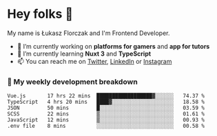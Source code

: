 # Hey folks 👋

My name is Łukasz Florczak and I'm Frontend Developer. 

- 🔭 I’m currently working on **platforms for gamers** and **app for tutors**
- 🌱 I’m currently learning **Nuxt 3** and **TypeScript**
- 📫 You can reach me on [Twitter](https://twitter.com/lukaszflorczak), [LinkedIn](https://pl.linkedin.com/in/lukasz-florczak) or [Instagram](https://instagram.com/lukaszflorczak)


### 🧮 My weekly development breakdown

<!--START_SECTION:waka-->

```text
Vue.js       17 hrs 22 mins  ██████████████████▓░░░░░░   74.37 %
TypeScript   4 hrs 20 mins   ████▓░░░░░░░░░░░░░░░░░░░░   18.58 %
JSON         50 mins         █░░░░░░░░░░░░░░░░░░░░░░░░   03.59 %
SCSS         22 mins         ▒░░░░░░░░░░░░░░░░░░░░░░░░   01.61 %
JavaScript   12 mins         ▒░░░░░░░░░░░░░░░░░░░░░░░░   00.93 %
.env file    8 mins          ░░░░░░░░░░░░░░░░░░░░░░░░░   00.58 %
```

<!--END_SECTION:waka-->

<!--
**lukaszflorczak/lukaszflorczak** is a ✨ _special_ ✨ repository because its `README.md` (this file) appears on your GitHub profile.

Here are some ideas to get you started:

- 🔭 I’m currently working on ...
- 🌱 I’m currently learning ...
- 👯 I’m looking to collaborate on ...
- 🤔 I’m looking for help with ...
- 💬 Ask me about ...
- 📫 How to reach me: ...
- 😄 Pronouns: ...
- ⚡ Fun fact: ...
-->
